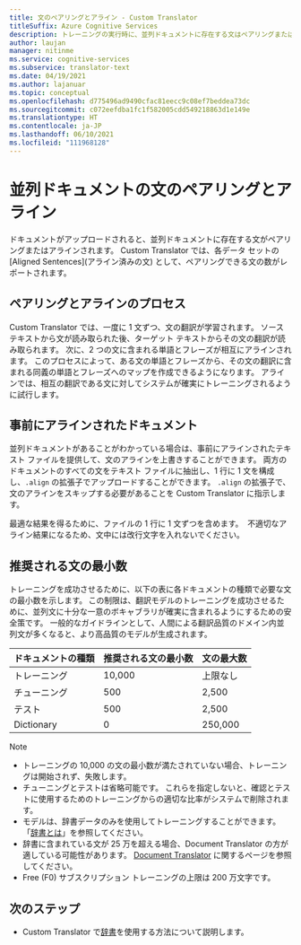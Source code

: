 ```yaml
---
title: 文のペアリングとアライン - Custom Translator
titleSuffix: Azure Cognitive Services
description: トレーニングの実行時に、並列ドキュメントに存在する文はペアリングまたはアラインされます。 Custom Translator では、文とその文の翻訳を読み取ることで、一度に 1 文ずつ翻訳が学習されます。 次に、2 つの文に含まれる単語とフレーズが相互にアラインされます。
author: laujan
manager: nitinme
ms.service: cognitive-services
ms.subservice: translator-text
ms.date: 04/19/2021
ms.author: lajanuar
ms.topic: conceptual
ms.openlocfilehash: d775496ad9490cfac81eecc9c08ef7beddea73dc
ms.sourcegitcommit: c072eefdba1fc1f582005cdd549218863d1e149e
ms.translationtype: HT
ms.contentlocale: ja-JP
ms.lasthandoff: 06/10/2021
ms.locfileid: "111968128"
---
```

# <a name="sentence-pairing-and-alignment-in-parallel-documents"></a>並列ドキュメントの文のペアリングとアライン

ドキュメントがアップロードされると、並列ドキュメントに存在する文がペアリングまたはアラインされます。 Custom Translator では、各データ セットの [Aligned Sentences]\(アライン済みの文\) として、ペアリングできる文の数がレポートされます。

## <a name="pairing-and-alignment-process"></a>ペアリングとアラインのプロセス

Custom Translator では、一度に 1 文ずつ、文の翻訳が学習されます。 ソース テキストから文が読み取られた後、ターゲット テキストからその文の翻訳が読み取られます。 次に、2 つの文に含まれる単語とフレーズが相互にアラインされます。 このプロセスによって、ある文の単語とフレーズから、その文の翻訳に含まれる同義の単語とフレーズへのマップを作成できるようになります。 アラインでは、相互の翻訳である文に対してシステムが確実にトレーニングされるように試行します。

## <a name="pre-aligned-documents"></a>事前にアラインされたドキュメント

並列ドキュメントがあることがわかっている場合は、事前にアラインされたテキスト ファイルを提供して、文のアラインを上書きすることができます。 両方のドキュメントのすべての文をテキスト ファイルに抽出し、1 行に 1 文を構成し、`.align` の拡張子でアップロードすることができます。 `.align` の拡張子で、文のアラインをスキップする必要があることを Custom Translator に指示します。

最適な結果を得るために、ファイルの 1 行に 1 文ずつを含めます。  不適切なアライン結果になるため、文中には改行文字を入れないでください。

## <a name="suggested-minimum-number-of-sentences"></a>推奨される文の最小数

トレーニングを成功させるために、以下の表に各ドキュメントの種類で必要な文の最小数を示します。 この制限は、翻訳モデルのトレーニングを成功させるために、並列文に十分な一意のボキャブラリが確実に含まれるようにするための安全策です。 一般的なガイドラインとして、人間による翻訳品質のドメイン内並列文が多くなると、より高品質のモデルが生成されます。

| ドキュメントの種類   | 推奨される文の最小数 | 文の最大数 |
|------------|--------------------------------------------|--------------------------------|
| トレーニング   | 10,000                                     | 上限なし                 |
| チューニング     | 500                                      | 2,500       |
| テスト    | 500                                      | 2,500  |
| Dictionary | 0                                          | 250,000                 |

> [!NOTE]
>
> - トレーニングの 10,000 の文の最小数が満たされていない場合、トレーニングは開始されず、失敗します。
> - チューニングとテストは省略可能です。 これらを指定しないと、確認とテストに使用するためのトレーニングからの適切な比率がシステムで削除されます。
> - モデルは、辞書データのみを使用してトレーニングすることができます。 「[辞書とは](./what-is-dictionary.md)」を参照してください。
> -  辞書に含まれている文が 25 万を超える場合、Document Translator の方が適している可能性があります。 [Document Translator](../document-translation/overview.md) に関するページを参照してください。
> - Free (F0) サブスクリプション トレーニングの上限は 200 万文字です。 

## <a name="next-steps"></a>次のステップ

- Custom Translator で[辞書](what-is-dictionary.md)を使用する方法について説明します。